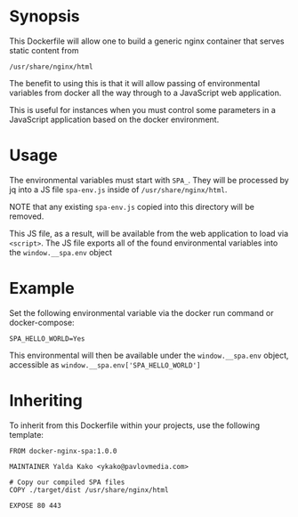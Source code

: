 # Synopsis

This Dockerfile will allow one to build a generic nginx container that
serves static content from
```
/usr/share/nginx/html
```

The benefit to using this is that it will allow passing of environmental
variables from docker all the way through to a JavaScript web application.

This is useful for instances when you must control some parameters in a
JavaScript application based on the docker environment.

# Usage

The environmental variables must start with ```SPA_```.
They will be processed by jq into a JS file ```spa-env.js``` inside
of ```/usr/share/nginx/html```.

NOTE that any existing ```spa-env.js``` copied into this directory will be removed.

This JS file, as a result, will be available from the web application to load
via ```<script>```. The JS file exports all of the found environmental variables
into the ```window.__spa.env``` object

# Example
Set the following environmental variable via the docker run command or docker-compose:
```
SPA_HELLO_WORLD=Yes
```

This environmental will then be available under the ```window.__spa.env```
object, accessible as ```window.__spa.env['SPA_HELLO_WORLD']```

# Inheriting
To inherit from this Dockerfile within your projects, use the following template:
```
FROM docker-nginx-spa:1.0.0

MAINTAINER Yalda Kako <ykako@pavlovmedia.com>

# Copy our compiled SPA files
COPY ./target/dist /usr/share/nginx/html

EXPOSE 80 443
```